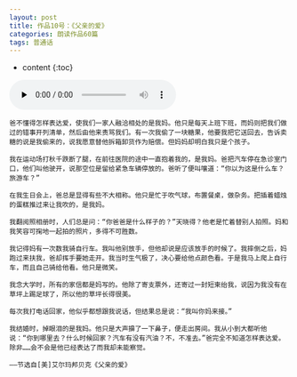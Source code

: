 ```yaml
---
layout: post
title: 作品10号：《父亲的爱》
categories: 朗读作品60篇
tags: 普通话
---
```


* content
{:toc}



<audio id="audio" controls="" preload="none">
<source id="MP3" src="https://www.conceptenglish.cn/x/PTH60/10.MP3">
</audio>



```
爸不懂得怎样表达爱，使我们一家人融洽相处的是我妈。他只是每天上班下班，而妈则把我们做过的错事开列清单，然后由他来责骂我们。有一次我偷了一块糖果，他要我把它送回去，告诉卖糖的说是我偷来的，说我愿意替他拆箱卸货作为赔偿。但妈妈却明白我只是个孩子。

我在运动场打秋千跌断了腿，在前往医院的途中一直抱着我的，是我妈。爸把汽车停在急诊室门口，他们叫他驶开，说那空位是留给紧急车辆停放的。爸听了便叫嚷道：“你以为这是什么车？旅游车？”

在我生日会上，爸总是显得有些不大相称。他只是忙于吹气球，布置餐桌，做杂务。把插着蜡烛的蛋糕推过来让我吹的，是我妈。

我翻阅照相册时，人们总是问：“你爸爸是什么样子的？”天晓得？他老是忙着替别人拍照。妈和我笑容可掬地一起拍的照片，多得不可胜数。

我记得妈有一次数我骑自行车。我叫他别放手，但他却说是应该放手的时候了。我摔倒之后，妈跑过来扶我，爸却挥手要她走开。我当时生气极了，决心要给他点颜色看。于是我马上爬上自行车，而且自己骑给他看。他只是微笑。

我念大学时，所有的家信都是妈写的。他除了寄支票外，还寄过一封短柬绐我，说因为我没有在草坪上踢足球了，所以他的草坪长得很美。

每次我打电话回家，他似乎都想跟我说话，但结果总是说：“我叫你妈来接。”

我结婚时，掉眼泪的是我妈。他只是大声擤了一下鼻子，便走出房间。我从小到大都听他说：“你到哪里去？什么时候回家？汽车有没有汽油？不，不准去。”爸完全不知道怎样表达爱。除非……会不会是他已经表达了而我却未能察觉。

——节选自[美]艾尔玛邦贝克《父亲的爱》

```
